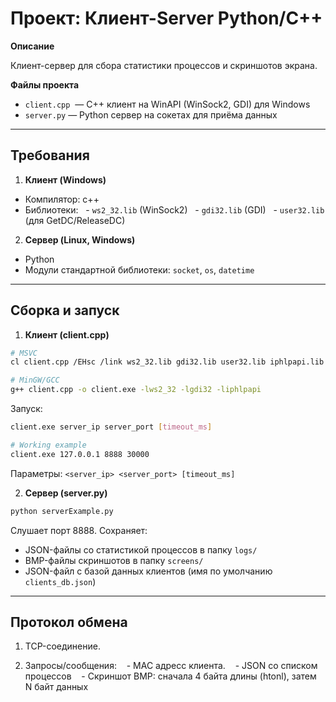 # Проект: Клиент-Server Python/C++

**Описание**

Клиент-сервер для сбора статистики процессов и скриншотов экрана.

**Файлы проекта**

- `client.cpp`  — C++ клиент на WinAPI (WinSock2, GDI) для Windows
- `server.py` — Python сервер на сокетах для приёма данных

---

## Требования

1. **Клиент (Windows)**

- Компилятор: c++
- Библиотеки:
  - `ws2_32.lib` (WinSock2)
  - `gdi32.lib` (GDI)
  - `user32.lib` (для GetDC/ReleaseDC)

2.  **Сервер (Linux, Windows)**

- Python
- Модули стандартной библиотеки: `socket`, `os`, `datetime`

---

## Сборка и запуск

1. **Клиент (client.cpp)**

```bash
# MSVC
cl client.cpp /EHsc /link ws2_32.lib gdi32.lib user32.lib iphlpapi.lib

# MinGW/GCC
g++ client.cpp -o client.exe -lws2_32 -lgdi32 -liphlpapi
```

Запуск:
```bash
client.exe server_ip server_port [timeout_ms]

# Working example
client.exe 127.0.0.1 8888 30000
```

Параметры: `<server_ip> <server_port> [timeout_ms]`

2. **Сервер (server.py)**

```bash
python serverExample.py
```

Слушает порт 8888. Сохраняет:
- JSON-файлы со статистикой процессов в папку `logs/`
- BMP-файлы скриншотов в папку `screens/`
- JSON-файл с базой данных клиентов (имя по умолчанию `clients_db.json`)

---

## Протокол обмена

1. TCP-соединение.

2. Запросы/сообщения:
   - MAC адресс клиента.
   - JSON со списком процессов
   - Скриншот BMP: сначала 4 байта длины (htonl), затем N байт данных